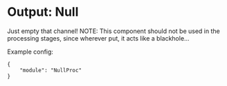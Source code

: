 # Output: Null

Just empty that channel! NOTE: This component should not be used in the processing
stages, since wherever put, it acts like a blackhole...

Example config:

```
{
    "module": "NullProc"
}
```
